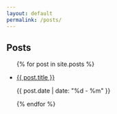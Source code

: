 ```yaml
---
layout: default
permalink: /posts/
---
```


## Posts

<section>
    <ul class="post-list">
        {% for post in site.posts %}
            <li>
                <p><a href="{{ post.url }}">{{ post.title }}</a></p>
                <p id="date">{{ post.date | date: "%d - %m" }}</p>
            </li>
        {% endfor %}
    </ul>
</section>
